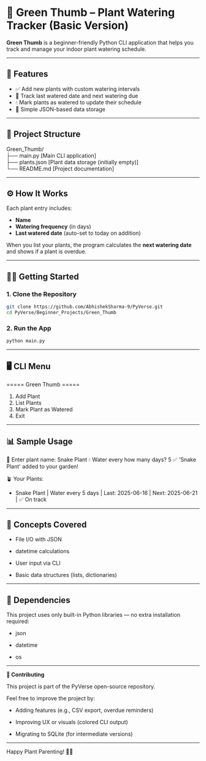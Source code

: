 # 🌿 Green Thumb – Plant Watering Tracker (Basic Version)

**Green Thumb** is a beginner-friendly Python CLI application that helps you track and manage your indoor plant watering schedule.

---

## 🚀 Features

- ✅ Add new plants with custom watering intervals
- 📅 Track last watered date and next watering due
- 💧 Mark plants as watered to update their schedule
- 🧠 Simple JSON-based data storage

---

## 📂 Project Structure

Green_Thumb/\
├── main.py [Main CLI application]\
├── plants.json [Plant data storage (initially empty)]\
└── README.md [Project documentation]

---

## ⚙️ How It Works

Each plant entry includes:
- **Name**
- **Watering frequency** (in days)
- **Last watered date** (auto-set to today on addition)

When you list your plants, the program calculates the **next watering date** and shows if a plant is overdue.

---

## 🧑‍💻 Getting Started

### 1. Clone the Repository

```bash
git clone https://github.com/AbhishekSharma-9/PyVerse.git
cd PyVerse/Beginner_Projects/Green_Thumb
```

### 2. Run the App

```bash
python main.py
```
---

## 🖥️ CLI Menu

===== Green Thumb =====
1. Add Plant
2. List Plants
3. Mark Plant as Watered
4. Exit

---

## 📊 Sample Usage

🌱 Enter plant name: Snake Plant
💧 Water every how many days? 5
✅ 'Snake Plant' added to your garden!

🪴 Your Plants:
- Snake Plant | Water every 5 days | Last: 2025-06-16 | Next: 2025-06-21 | ✅ On track

---

## 🧠 Concepts Covered

+ File I/O with JSON

+ datetime calculations

+ User input via CLI

+ Basic data structures (lists, dictionaries)

---

## 📌 Dependencies

This project uses only built-in Python libraries — no extra installation required:

+ json

+ datetime

+ os

---

**🤝 Contributing**

This project is part of the PyVerse open-source repository.

Feel free to improve the project by:

+ Adding features (e.g., CSV export, overdue reminders)

+ Improving UX or visuals (colored CLI output)

+ Migrating to SQLite (for intermediate versions)

---

Happy Plant Parenting! 🌿💧

